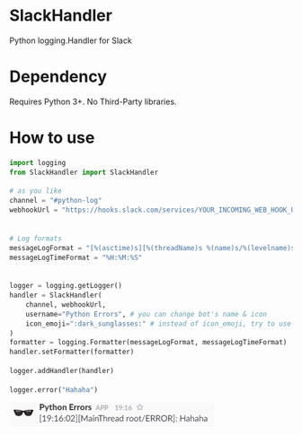 # SlackHandler
Python logging.Handler for Slack

# Dependency
Requires Python 3+. No Third-Party libraries.

# How to use
```python
import logging
from SlackHandler import SlackHandler

# as you like
channel = "#python-log"
webhookUrl = "https://hooks.slack.com/services/YOUR_INCOMING_WEB_HOOK_URL_HERE"


# Log formats
messageLogFormat = "[%(asctime)s][%(threadName)s %(name)s/%(levelname)s]: %(message)s"
messageLogTimeFormat = "%H:%M:%S"


logger = logging.getLogger()
handler = SlackHandler(
    channel, webhookUrl,
    username="Python Errors", # you can change bot's name & icon
    icon_emoji=":dark_sunglasses:" # instead of icon_emoji, try to use icon_url
)
formatter = logging.Formatter(messageLogFormat, messageLogTimeFormat)
handler.setFormatter(formatter)

logger.addHandler(handler)

logger.error("Hahaha")
```

<img src="https://raw.githubusercontent.com/SlashNephy/SlackHandler/master/slack.png">
